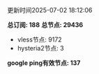 更新时间2025-07-02 18:12:06

**总订阅: 188**
**总节点: 29436**
- vless节点: 9172
- hysteria2节点: 3

**google ping有效节点: 137**
